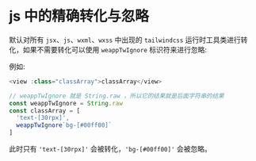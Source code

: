 # js 中的精确转化与忽略

默认对所有 `jsx`、`js`、`wxml`、`wxss` 中出现的 `tailwindcss` 运行时工具类进行转化，如果不需要转化可以使用 `weappTwIgnore` 标识符来进行忽略:

例如:

```js
<view :class="classArray">classArray</view>

// weappTwIgnore 就是 String.raw ，所以它的结果就是后面字符串的结果
const weappTwIgnore = String.raw
const classArray = [
  'text-[30rpx]',
  weappTwIgnore`bg-[#00ff00]`
]

```

此时只有 `'text-[30rpx]'` 会被转化，`'bg-[#00ff00]'` 会被忽略。

